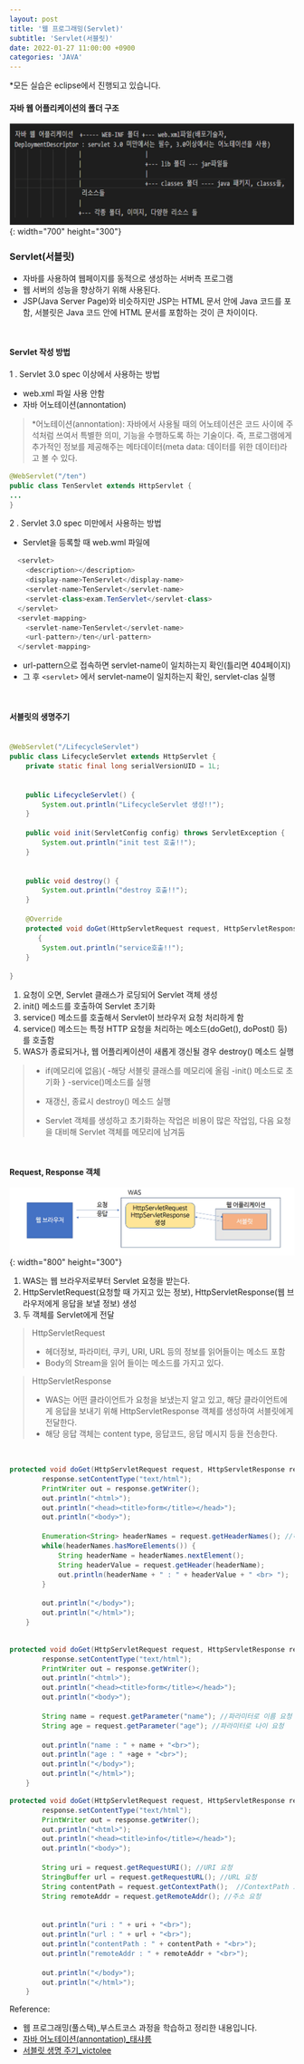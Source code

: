 ```yaml
---
layout: post
title: '웹 프로그래밍(Servlet)'
subtitle: 'Servlet(서블릿)'
date: 2022-01-27 11:00:00 +0900
categories: 'JAVA'
---
```

*모든 실습은 eclipse에서 진행되고 있습니다. 

#### 자바 웹 어플리케이션의 폴더 구조
![자바 웹 어플리케이션의 구조](/img/posts/servlet/javaweb.png){: width="700" height="300"}


### Servlet(서블릿)
- 자바를 사용하여 웹페이지를 동적으로 생성하는 서버측 프로그램
- 웹 서버의 성능을 향상하기 위해 사용된다.
- JSP(Java Server Page)와 비슷하지만 JSP는 HTML 문서 안에 Java 코드를 포함, 서블릿은 Java 코드 안에 HTML 문서를 포함하는 것이 큰 차이이다.

<br>

#### Servlet 작성 방법
1 . Servlet 3.0 spec 이상에서 사용하는 방법
- web.xml 파일 사용 안함
- 자바 어노테이션(annontation)
> *어노테이션(annontation): 자바에서 사용될 때의 어노테이션은 코드 사이에 주석처럼 쓰여서 특별한 의미, 기능을 수행하도록 하는 기술이다. 즉, 프로그램에게 추가적인 정보를 제공해주는 메타데이터(meta data: 데이터를 위한 데이터)라고 볼 수 있다.

```java
@WebServlet("/ten")
public class TenServlet extends HttpServlet {
...
}
```

2 . Servlet 3.0 spec 미만에서 사용하는 방법
- Servlet을 등록할 때 web.wml 파일에
```java
  <servlet>
    <description></description>
    <display-name>TenServlet</display-name>
    <servlet-name>TenServlet</servlet-name>
    <servlet-class>exam.TenServlet</servlet-class>
  </servlet>
  <servlet-mapping>
    <servlet-name>TenServlet</servlet-name>
    <url-pattern>/ten</url-pattern>
  </servlet-mapping>
```
- url-pattern으로 접속하면 servlet-name이 일치하는지 확인(틀리면 404페이지)
- 그 후 `<servlet>` 에서 servlet-name이 일치하는지 확인, servlet-clas 실행

<br>

#### 서블릿의 생명주기

```java

@WebServlet("/LifecycleServlet")
public class LifecycleServlet extends HttpServlet {
	private static final long serialVersionUID = 1L;
       
 
    public LifecycleServlet() {
        System.out.println("LifecycleServlet 생성!!");
    }

	public void init(ServletConfig config) throws ServletException {
		System.out.println("init test 호출!!");
	}

	
	public void destroy() {
		System.out.println("destroy 호출!!");
	}

	@Override
	protected void doGet(HttpServletRequest request, HttpServletResponse response) throws ServletException, IOException
       {
		System.out.println("service호출!!");		
	}
	
}
```


1. 요청이 오면, Servlet 클래스가 로딩되어 Servlet 객체 생성
2. init() 메소드를 호출하여 Servlet 초기화
3. service() 메소드를 호출해서 Servlet이 브라우저 요청 처리하게 함
4. service() 메소드는 특정 HTTP 요청을 처리하는 메소드(doGet(), doPost() 등)를 호출함
5. WAS가 종료되거나, 웹 어플리케이션이 새롭게 갱신될 경우 destroy() 메소드 실행

> - if(메모리에 없음){
>    -해당 서블릿 클래스를 메모리에 올림
>    -init() 메소드로 초기화
>    }
>     -service()메소드를 실행
>     
> - 재갱신, 종료시 destroy() 메소드 실행
> - Servlet 객체를 생성하고 초기화하는 작업은 비용이 많은 작업임, 다음 요청을 대비해 Servlet 객체를 메모리에 남겨둠

<BR>

#### Request, Response 객체

![Request, Response 객체](/img/posts/servlet/reqres.png){: width="800" height="300"}

1. WAS는 웹 브라우저로부터 Servlet 요청을 받는다.
2. HttpServletRequest(요청할 때 가지고 있는 정보), HttpServletResponse(웹 브라우저에게 응답을 보낼 정보) 생성
3. 두 객체를 Servlet에게 전달

> HttpServletRequest
> - 헤더정보, 파라미터, 쿠키, URI, URL 등의 정보를 읽어들이는 메소드 포함
> - Body의 Stream을 읽어 들이는 메소드를 가지고 있다.

> HttpServletResponse
> - WAS는 어떤 클라이언트가 요청을 보냈는지 알고 있고, 해당 클라이언트에게 응답을 보내기 위해 HttpServletResponse 객체를 생성하여 서블릿에게 전달한다.
> - 해당 응답 객체는 content type, 응답코드, 응답 메시지 등을 전송한다.
<br>

```java
protected void doGet(HttpServletRequest request, HttpServletResponse response) throws ServletException, IOException {
		response.setContentType("text/html");
		PrintWriter out = response.getWriter();
		out.println("<html>");
		out.println("<head><title>form</title></head>");
		out.println("<body>");

		Enumeration<String> headerNames = request.getHeaderNames(); //헤더 이름 요청
		while(headerNames.hasMoreElements()) {
			String headerName = headerNames.nextElement();
			String headerValue = request.getHeader(headerName);
			out.println(headerName + " : " + headerValue + " <br> ");
		}		

		out.println("</body>");
		out.println("</html>");
	}
    
```

```java
protected void doGet(HttpServletRequest request, HttpServletResponse response) throws ServletException, IOException {
		response.setContentType("text/html");
		PrintWriter out = response.getWriter();
		out.println("<html>");
		out.println("<head><title>form</title></head>");
		out.println("<body>");

		String name = request.getParameter("name"); //파라미터로 이름 요청
		String age = request.getParameter("age"); //파라미터로 나이 요청
		
		out.println("name : " + name + "<br>");
		out.println("age : " +age + "<br>");
        out.println("</body>");
		out.println("</html>");
	}
```



```java
protected void doGet(HttpServletRequest request, HttpServletResponse response) throws ServletException, IOException {
		response.setContentType("text/html");
		PrintWriter out = response.getWriter();
		out.println("<html>");
		out.println("<head><title>info</title></head>");
		out.println("<body>");

		String uri = request.getRequestURI(); //URI 요청
		StringBuffer url = request.getRequestURL(); //URL 요청
		String contentPath = request.getContextPath();  //ContextPath 요청
		String remoteAddr = request.getRemoteAddr(); //주소 요청


		out.println("uri : " + uri + "<br>");
		out.println("url : " + url + "<br>");
		out.println("contentPath : " + contentPath + "<br>");
		out.println("remoteAddr : " + remoteAddr + "<br>");
		
		out.println("</body>");
		out.println("</html>");
	}

```



Reference:
- 웹 프로그래밍(풀스택)_부스트코스 과정을 학습하고 정리한 내용입니다.
- [자바 어노테이션(annontation)_태샤릉](https://honeyinfo7.tistory.com/56)
- [서블릿 생명 주기_victolee](https://victorydntmd.tistory.com/154)